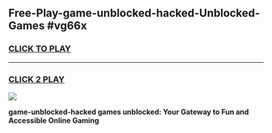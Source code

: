 
## Free-Play-game-unblocked-hacked-Unblocked-Games #vg66x
<h3>
<a href="https://news.freeplayer.one?title=game-unblocked-hacked&ref=8M">CLICK TO PLAY</a></h3>
<hr>

<h3>
<a href="https://news.freeplayer.one?title=game-unblocked-hacked&ref=8M">CLICK 2 PLAY</a>
  
</h3>

<a href="https://news.freeplayer.one?title=game-unblocked-hacked&ref=8M"><img src="https://clearcache.store/games.png"></a>


**game-unblocked-hacked games unblocked: Your Gateway to Fun and Accessible Online Gaming**
